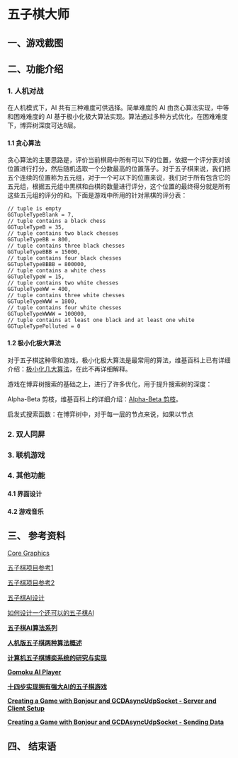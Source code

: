 # 五子棋大师

## 一、游戏截图

## 二、功能介绍

### 1. 人机对战

在人机模式下，AI 共有三种难度可供选择。简单难度的 AI 由贪心算法实现，中等和困难难度的 AI 基于极小化极大算法实现。算法通过多种方式优化，在困难难度下，博弈树深度可达8层。

#### 1.1 贪心算法

贪心算法的主要思路是，评价当前棋局中所有可以下的位置，依据一个评分表对该位置进行打分，然后随机选取一个分数最高的位置落子。对于五子棋来说，我们把五个连续的位置称为五元组，对于一个可以下的位置来说，我们对于所有包含它的五元组，根据五元组中黑棋和白棋的数量进行评分，这个位置的最终得分就是所有这些五元组的评分的和。下面是游戏中所用的针对黑棋的评分表：

```
// tuple is empty  
GGTupleTypeBlank = 7,  
// tuple contains a black chess  
GGTupleTypeB = 35,  
// tuple contains two black chesses  
GGTupleTypeBB = 800,  
// tuple contains three black chesses  
GGTupleTypeBBB = 15000,  
// tuple contains four black chesses  
GGTupleTypeBBBB = 800000,  
// tuple contains a white chess  
GGTupleTypeW = 15,  
// tuple contains two white chesses  
GGTupleTypeWW = 400,  
// tuple contains three white chesses  
GGTupleTypeWWW = 1800,  
// tuple contains four white chesses  
GGTupleTypeWWWW = 100000,  
// tuple contains at least one black and at least one white  
GGTupleTypePolluted = 0
```

#### 1.2 极小化极大算法

对于五子棋这种零和游戏，极小化极大算法是最常用的算法，维基百科上已有详细介绍：[极小化几大算法](https://en.wikipedia.org/wiki/Minimax)，在此不再详细解释。

游戏在博弈树搜索的基础之上，进行了许多优化，用于提升搜索树的深度：

Alpha-Beta 剪枝，维基百科上的详细介绍：[Alpha-Beta 剪枝](https://en.wikipedia.org/wiki/Alpha%E2%80%93beta_pruning)。

启发式搜索函数：在博弈树中，对于每一层的节点来说，如果以节点

### 2. 双人同屏

### 3. 联机游戏

### 4. 其他功能

#### 4.1 界面设计

#### 4.2 游戏音乐

## 三、 参考资料

[Core Graphics](https://www.raywenderlich.com/90690/modern-core-graphics-with-swift-part-1)

[五子棋项目参考1](https://github.com/dadahua/GoBangProject)

[五子棋项目参考2](http://www.jianshu.com/p/a2f98c138648)

[五子棋AI设计](http://blog.csdn.net/pi9nc/article/details/10858411)

[如何设计一个还可以的五子棋AI](https://kimlongli.github.io/2016/12/14/%E5%A6%82%E4%BD%95%E8%AE%BE%E8%AE%A1%E4%B8%80%E4%B8%AA%E8%BF%98%E5%8F%AF%E4%BB%A5%E7%9A%84%E4%BA%94%E5%AD%90%E6%A3%8BAI/)

**[五子棋AI算法系列](http://blog.csdn.net/lihongxun945/article/details/50622880)**

**[人机版五子棋两种算法概述](http://blog.csdn.net/onezeros/article/details/5542379)**

**[计算机五子棋博奕系统的研究与实现](http://www.taodocs.com/p-20517708.html)**

**[Gomoku AI Player](https://www.cs.cf.ac.uk/PATS2/@archive_file?c=&p=file&p=526&n=final&f=1-1224795-final-report.pdf)**

**[十四步实现拥有强大AI的五子棋游戏](http://www.cnblogs.com/goodness/archive/2010/05/27/1745756.html)**

**[Creating a Game with Bonjour and GCDAsyncUdpSocket - Server and Client Setup](https://code.tutsplus.com/tutorials/creating-a-game-with-bonjour-client-and-server-setup--mobile-16233)**

**[Creating a Game with Bonjour and GCDAsyncUdpSocket - Sending Data](https://code.tutsplus.com/tutorials/creating-a-game-with-bonjour-sending-data--mobile-16437)**

## 四、 结束语